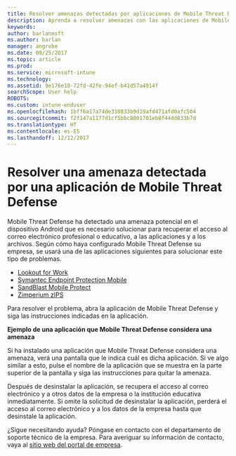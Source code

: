 ```yaml
---
title: Resolver amenazas detectadas por aplicaciones de Mobile Threat Defense en Android | Microsoft Docs
description: Aprenda a resolver amenazas con las aplicaciones de Mobile Threat Defense para Android.
keywords: 
author: barlanmsft
ms.author: barlan
manager: angrobe
ms.date: 09/25/2017
ms.topic: article
ms.prod: 
ms.service: microsoft-intune
ms.technology: 
ms.assetid: 9e176e10-72fd-42fe-94ef-b41d57a4914f
searchScope: User help
ROBOTS: 
ms.custom: intune-enduser
ms.openlocfilehash: 1bff6a17a74de310833b9d19afd471afd0afc504
ms.sourcegitcommit: f2f147a1177d1cf5bbc8001701eb8f44dd833b7d
ms.translationtype: HT
ms.contentlocale: es-ES
ms.lasthandoff: 12/12/2017
---
```

# <a name="resolve-a-threat-found-by-a-mobile-threat-defense-app"></a>Resolver una amenaza detectada por una aplicación de Mobile Threat Defense

Mobile Threat Defense ha detectado una amenaza potencial en el dispositivo Android que es necesario solucionar para recuperar el acceso al correo electrónico profesional o educativo, a las aplicaciones y a los archivos. Según cómo haya configurado Mobile Threat Defense su empresa, se usará una de las aplicaciones siguientes para solucionar este tipo de problemas.

* [Lookout for Work](you-need-to-resolve-a-threat-found-by-lookout-for-work-android.md)
* [Symantec Endpoint Protection Mobile](you-need-to-resolve-a-threat-found-by-skycure-android.md)
* [SandBlast Mobile Protect](you-need-to-resolve-a-threat-found-by-checkpoint-android.md)
* [Zimperium zIPS](you-need-to-resolve-a-threat-found-by-zips-android.md)

Para resolver el problema, abra la aplicación de Mobile Threat Defense y siga las instrucciones indicadas en la aplicación.

**Ejemplo de una aplicación que Mobile Threat Defense considera una amenaza**

Si ha instalado una aplicación que Mobile Threat Defense considera una amenaza, verá una pantalla que le indica cuál es dicha aplicación. Si ve algo similar a esto, pulse el nombre de la aplicación que se muestra en la parte superior de la pantalla y siga las instrucciones para quitar la amenaza.

Después de desinstalar la aplicación, se recupera el acceso al correo electrónico y a otros datos de la empresa o la institución educativa inmediatamente. Si omite la solicitud de desinstalar la aplicación, perderá el acceso al correo electrónico y a los datos de la empresa hasta que desinstale la aplicación.

¿Sigue necesitando ayuda? Póngase en contacto con el departamento de soporte técnico de la empresa. Para averiguar su información de contacto, vaya al [sitio web del portal de empresa](https://portal.manage.microsoft.com#HelpDeskDialog).

